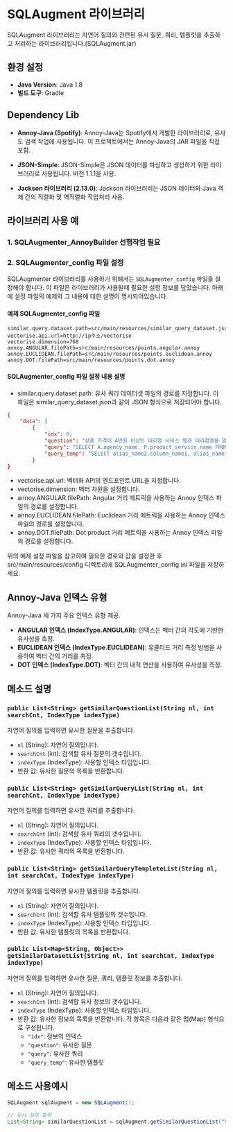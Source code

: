 # SQLAugment 라이브러리

SQLAugment 라이브러리는 자연어 질의와 관련된 유사 질문, 쿼리, 템플릿을 추출하고 처리하는 라이브러리입니다.(SQLAugment.jar)

## 환경 설정

- **Java Version**: Java 1.8
- **빌드 도구**: Gradle

## Dependency Lib

- **Annoy-Java (Spotify)**: Annoy-Java는 Spotify에서 개발한 라이브러리로, 유사도 검색 작업에 사용됩니다. 이 프로젝트에서는 Annoy-Java의 JAR 파일을 직접 포함.

- **JSON-Simple**: JSON-Simple은 JSON 데이터를 파싱하고 생성하기 위한 라이브러리로 사용됩니다. 버전 1.1.1을 사용.

- **Jackson 라이브러리 (2.13.0)**: Jackson 라이브러리는 JSON 데이터와 Java 객체 간의 직렬화 및 역직렬화 작업처리 사용.


## 라이브러리 사용 예
### 1. SQLAugmenter_AnnoyBuilder 선행작업 필요

### 2. SQLAugmenter_config 파일 설정

SQLAugmenter 라이브러리를 사용하기 위해서는 `SQLAugmenter_config` 파일을 설정해야 합니다.
이 파일은 라이브러리가 사용될때 필요한 설정 정보를 담았습니다.
아래에 설정 파일의 예제와 그 내용에 대한 설명이 명시되어있습니다.

#### 예제 SQLAugmenter_config 파일

```properties
similar.query.dataset.path=src/main/resources/similar_query_dataset.json
vectorise.api.url=http://ip주소/vectorise
vectorise.dimension=768
annoy.ANGULAR.filePath=src/main/resources/points.angular.annoy
annoy.EUCLIDEAN.filePath=src/main/resources/points.euclidean.annoy
annoy.DOT.filePath=src/main/resources/points.dot.annoy
```
#### SQLAugmenter_config 파일 설정 내용 설명

- similar.query.dataset.path: 유사 쿼리 데이터셋 파일의 경로를 지정합니다. 
이 파일은 similar_query_dataset.json과 같이 JSON 형식으로 저장되어야 합니다.
```json
{
    "data": [
        {
            "idx": 0,
            "question": "상품 가격이 4만원 이상인 대리점 서비스 명과 대리점명을 알려줄래요?",
            "query": "SELECT A.agency_name, P.product_service_name FROM Product_Service P INNER JOIN Agency A ON P.agency_id = A.agency_id WHERE P.price >= 40000;",
            "query_temp": "SELECT alias_name2.column_name1, alias_name1.column_name2 FROM table_name1 alias_name1 INNER JOIN Agency alias_name2 ON alias_name1.column_name3 = alias_name2.column_name3 WHERE alias_name1.column_name4 >= value1;"
        }
}
```
- vectorise.api.url: 벡터화 API의 엔드포인트 URL을 지정합니다.
- vectorise.dimension: 벡터 차원을 설정합니다.
- annoy.ANGULAR.filePath: Angular 거리 메트릭을 사용하는 Annoy 인덱스 파일의 경로를 설정합니다.
- annoy.EUCLIDEAN.filePath: Euclidean 거리 메트릭을 사용하는 Annoy 인덱스 파일의 경로를 설정합니다.
- annoy.DOT.filePath: Dot product 거리 메트릭을 사용하는 Annoy 인덱스 파일의 경로를 설정합니다.

위의 예제 설정 파일을 참고하여 필요한 경로와 값을 설정한 후 src/main/resources/config 디렉토리에 
SQLAugmenter_config.ini 파일을 저장하세요. 

## Annoy-Java 인덱스 유형

Annoy-Java 세 가지 주요 인덱스 유형 제공.

- **ANGULAR 인덱스 (IndexType.ANGULAR)**: 인덱스는 벡터 간의 각도에 기반한 유사성을 측정.
- **EUCLIDEAN 인덱스 (IndexType.EUCLIDEAN)**: 유클리드 거리 측정 방법을 사용하여 벡터 간의 거리를 측정.
- **DOT 인덱스 (IndexType.DOT)**: 벡터 간의 내적 연산을 사용하여 유사성을 측정.

## 메소드 설명

### `public List<String> getSimilarQuestionList(String nl, int searchCnt, IndexType indexType)`

자연어 질의를 입력하면 유사한 질문을 추출합니다.

- `nl` (String): 자연어 질의입니다.
- `searchCnt` (int): 검색할 유사 질문의 갯수입니다.
- `indexType` (IndexType): 사용할 인덱스 타입입니다.
- 반환 값: 유사한 질문의 목록을 반환합니다.

### `public List<String> getSimilarQueryList(String nl, int searchCnt, IndexType indexType)`

자연어 질의를 입력하면 유사한 쿼리를 추출합니다.

- `nl` (String): 자연어 질의입니다.
- `searchCnt` (int): 검색할 유사 쿼리의 갯수입니다.
- `indexType` (IndexType): 사용할 인덱스 타입입니다.
- 반환 값: 유사한 쿼리의 목록을 반환합니다.

### `public List<String> getSimilarQueryTempleteList(String nl, int searchCnt, IndexType indexType)`

자연어 질의를 입력하면 유사한 템플릿을 추출합니다.

- `nl` (String): 자연어 질의입니다.
- `searchCnt` (int): 검색할 유사 템플릿의 갯수입니다.
- `indexType` (IndexType): 사용할 인덱스 타입입니다.
- 반환 값: 유사한 템플릿의 목록을 반환합니다.

### `public List<Map<String, Object>> getSimilarDatasetList(String nl, int searchCnt, IndexType indexType)`

자연어 질의를 입력하면 유사한 질문, 쿼리, 템플릿 정보를 추출합니다.

- `nl` (String): 자연어 질의입니다.
- `searchCnt` (int): 검색할 유사 정보의 갯수입니다.
- `indexType` (IndexType): 사용할 인덱스 타입입니다.
- 반환 값: 유사한 정보의 목록을 반환합니다. 각 항목은 다음과 같은 맵(Map) 형식으로 구성됩니다.
  - `"idx"`: 정보의 인덱스
  - `"question"`: 유사한 질문
  - `"query"`: 유사한 쿼리
  - `"query_temp"`: 유사한 템플릿


## 메소드 사용예시
```java
SQLAugment sqlAugment = new SQLAugment();
		
// 유사 질의 출력 
List<String> similarQuestionList = sqlAugment.getSimilarQuestionList("대리점 별로 상품 서비스를 알아야합니다.", 3, IndexType.DOT);
		
```


